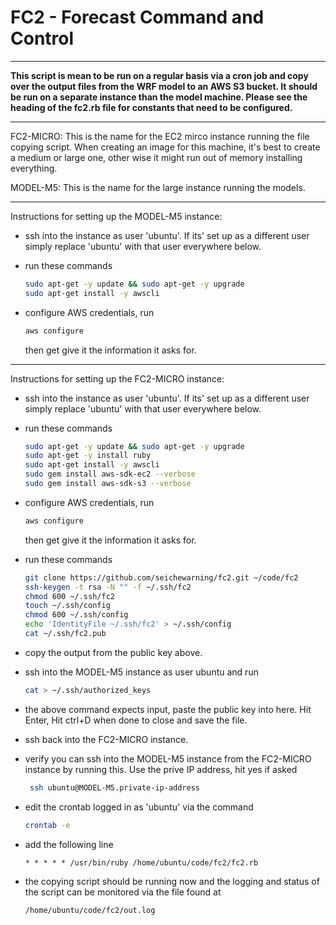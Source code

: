 # FC2 - Forecast Command and Control

---------------------------------------------------------------

**This script is mean to be run on a regular basis via a cron
 job and copy over the output files from the WRF model
 to an AWS S3 bucket.  It should
 be run on a separate instance than the model machine.
 Please see the heading of the fc2.rb file for constants that
 need to be configured.**

---------------------------------------------------------------


FC2-MICRO:
This is the name for the EC2 mirco instance running the file
copying script.
When creating an image for this machine, it's best to create a 
medium or large one, other wise it might run out of memory installing
everything.


MODEL-M5:
This is the name for the large instance running the models.

----------------------------------------------------------------------


Instructions for setting up the MODEL-M5 instance:
  - ssh into the instance as user 'ubuntu'.  If its' set up
    as a different user simply replace 'ubuntu' with that
    user everywhere below.

  - run these commands
     ```bash
     sudo apt-get -y update && sudo apt-get -y upgrade
     sudo apt-get install -y awscli
     ```

  - configure AWS credentials, run
      ```bash
      aws configure
     ```
    then get give it the information it asks for.



----------------------------------------------------------------------


Instructions for setting up the FC2-MICRO instance:
  - ssh into the instance as user 'ubuntu'.  If its' set up
    as a different user simply replace 'ubuntu' with that
    user everywhere below.

  - run these commands
     ```bash
     sudo apt-get -y update && sudo apt-get -y upgrade
     sudo apt-get -y install ruby
     sudo apt-get install -y awscli
     sudo gem install aws-sdk-ec2 --verbose
     sudo gem install aws-sdk-s3 --verbose
     ```

  - configure AWS credentials, run
      ```bash
      aws configure
     ```
    then get give it the information it asks for.

  - run these commands
     ```bash
     git clone https://github.com/seichewarning/fc2.git ~/code/fc2
     ssh-keygen -t rsa -N "" -f ~/.ssh/fc2
     chmod 600 ~/.ssh/fc2
     touch ~/.ssh/config
     chmod 600 ~/.ssh/config
     echo 'IdentityFile ~/.ssh/fc2' > ~/.ssh/config
     cat ~/.ssh/fc2.pub
     ```

  - copy the output from the public key above.

  - ssh into the MODEL-M5 instance as user ubuntu and run
     ```bash
     cat > ~/.ssh/authorized_keys
     ```

  - the above command expects input, paste the public key
    into here.  Hit Enter, Hit ctrl+D when done to close and save the file.

  - ssh back into the FC2-MICRO instance.

  - verify you can ssh into the MODEL-M5 instance from the FC2-MICRO
    instance by running this.  Use the prive IP address, hit yes if asked
     ```bash
      ssh ubuntu@MODEL-M5.private-ip-address
     ```

  - edit the crontab logged in as 'ubuntu' via the command
      ```bash
      crontab -e
     ```
 
  - add the following line
      ```vim
      * * * * * /usr/bin/ruby /home/ubuntu/code/fc2/fc2.rb
     ```

  - the copying script should be running now and the logging and
    status of the script can be monitored via the file found at
       ```
       /home/ubuntu/code/fc2/out.log
     ```




